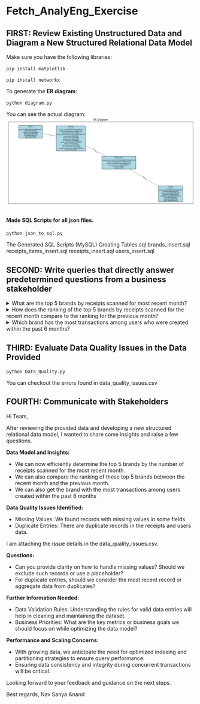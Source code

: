 # Fetch_AnalyEng_Exercise

## FIRST: Review Existing Unstructured Data and Diagram a New Structured Relational Data Model

Make sure you have the following libraries:
```
pip install matplotlib
```

```
pip install networkx
```

To generate the <b>ER diagram</b>:
```
python diagram.py
```

You can see the actual diagram:
<img src="ER_Diagram.png" alt="Diagram">

#### Made SQL Scripts for all json files.
```
python json_to_sql.py
```

The Generated SQL Scripts (MySQL)
Creating Tables.sql
brands_insert.sql
receipts_items_insert.sql
receipts_insert.sql
users_insert.sql

## SECOND: Write queries that directly answer predetermined questions from a business stakeholder

<details>
        <summary>What are the top 5 brands by receipts scanned for most recent month?</summary>
                       
        WITH RecentMonth AS (
            SELECT 
                    b.name AS brand_name,
                    COUNT(r.receipt_id) AS receipt_count
            FROM 
                    Receipts r
            JOIN 
                    Receipt_Items ri ON r.receipt_id = ri.receipt_id
            JOIN 
                    Brands b ON ri.brand_id = b.brand_id
            WHERE 
                    r.date_scanned >= DATE_FORMAT(NOW() - INTERVAL 1 MONTH, '%Y-%m-01')
                    AND r.date_scanned < DATE_FORMAT(NOW(), '%Y-%m-01')
            GROUP BY 
                    b.name
            ORDER BY 
                    receipt_count DESC
            LIMIT 5
            );
</details>

<details>
        <summary>How does the ranking of the top 5 brands by receipts scanned for the recent month compare to the ranking for the previous month?</summary>

        -- Get the top 5 brands for the most recent month
        WITH RecentMonth AS (
        SELECT 
                b.name AS brand_name,
                COUNT(r.receipt_id) AS receipt_count
        FROM 
                Receipts r
        JOIN 
                Receipt_Items ri ON r.receipt_id = ri.receipt_id
        JOIN 
                Brands b ON ri.brand_id = b.brand_id
        WHERE 
                r.date_scanned >= DATE_FORMAT(NOW() - INTERVAL 1 MONTH, '%Y-%m-01')
                AND r.date_scanned < DATE_FORMAT(NOW(), '%Y-%m-01')
        GROUP BY 
                b.name
        ORDER BY 
                receipt_count DESC
        LIMIT 5
        ),
        -- Get the top 5 brands for the previous month
        PreviousMonth AS (
        SELECT 
                b.name AS brand_name,
                COUNT(r.receipt_id) AS receipt_count
        FROM 
                Receipts r
        JOIN 
                Receipt_Items ri ON r.receipt_id = ri.receipt_id
        JOIN 
                Brands b ON ri.brand_id = b.brand_id
        WHERE 
                r.date_scanned >= DATE_FORMAT(NOW() - INTERVAL 2 MONTH, '%Y-%m-01')
                AND r.date_scanned < DATE_FORMAT(NOW() - INTERVAL 1 MONTH, '%Y-%m-01')
        GROUP BY 
                b.name
        ORDER BY 
                receipt_count DESC
        LIMIT 5
        )
        -- Compare the top brands between the two months
        SELECT 
        rm.brand_name AS recent_month_brand,
        rm.receipt_count AS recent_month_count,
        pm.brand_name AS previous_month_brand,
        pm.receipt_count AS previous_month_count
        FROM 
        RecentMonth rm
        LEFT JOIN 
        PreviousMonth pm ON rm.brand_name = pm.brand_name
        UNION
        SELECT 
        pm.brand_name AS recent_month_brand,
        NULL AS recent_month_count,
        pm.brand_name AS previous_month_brand,
        pm.receipt_count AS previous_month_count
        FROM 
        PreviousMonth pm
        LEFT JOIN 
        RecentMonth rm ON pm.brand_name = rm.brand_name
        WHERE 
        rm.brand_name IS NULL;

</details>

<details>
        <summary>Which brand has the most transactions among users who were created within the past 6 months?</summary>

       -- Get the brand with the most transactions among users created within the past 6 months
        SELECT 
        b.name AS brand_name,
        COUNT(ri.receipt_item_id) AS transaction_count
        FROM 
        Users u
        JOIN 
        Receipts r ON u.user_id = r.user_id
        JOIN 
        Receipt_Items ri ON r.receipt_id = ri.receipt_id
        JOIN 
        Brands b ON ri.brand_id = b.brand_id
        WHERE 
        u.created_date >= NOW() - INTERVAL 6 MONTH
        GROUP BY 
        b.name
        ORDER BY 
        transaction_count DESC
        LIMIT 1;
  

</details>

## THIRD: Evaluate Data Quality Issues in the Data Provided

```
python Data_Quality.py
```

You can checkout the errors found in data_quality_issues.csv

## FOURTH: Communicate with Stakeholders
Hi Team,

After reviewing the provided data and developing a new structured relational data model, I wanted to share some insights and raise a few questions.

<b>Data Model and Insights:</b>

* We can now efficiently determine the top 5 brands by the number of receipts scanned for the most recent month.
* We can also compare the ranking of these top 5 brands between the recent month and the previous month.
* We can also get the brand with the most transactions among users created within the past 6 months

<b>Data Quality Issues Identified:</b>

* Missing Values: We found records with missing values in some fields. 
* Duplicate Entries: There are duplicate records in the receipts and users data.

I am attaching the issue details in the data_quality_issues.csv.

<b>Questions:</b>

* Can you provide clarity on how to handle missing values? Should we exclude such records or use a placeholder?
* For duplicate entries, should we consider the most recent record or aggregate data from duplicates?

<b>Further Information Needed:</b>

* Data Validation Rules: Understanding the rules for valid data entries will help in cleaning and maintaining the dataset.
* Business Priorities: What are the key metrics or business goals we should focus on while optimizing the data model?

<b>Performance and Scaling Concerns:</b>

* With growing data, we anticipate the need for optimized indexing and partitioning strategies to ensure query performance.
* Ensuring data consistency and integrity during concurrent transactions will be critical.

Looking forward to your feedback and guidance on the next steps.

Best regards,
Nav Sanya Anand
